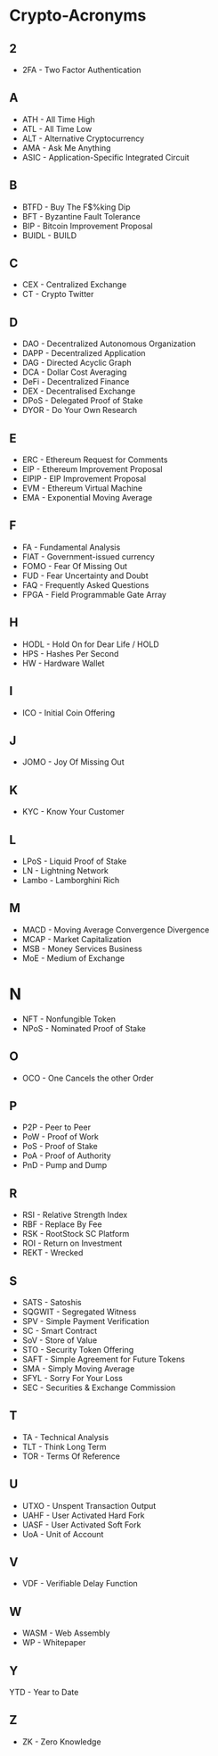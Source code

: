 # Crypto-Acronyms

## 2
+ 2FA - Two Factor Authentication

## A
+ ATH - All Time High
+ ATL - All Time Low
+ ALT - Alternative Cryptocurrency
+ AMA - Ask Me Anything
+ ASIC - Application-Specific Integrated Circuit

## B
+ BTFD - Buy The F$%king Dip
+ BFT - Byzantine Fault Tolerance
+ BIP - Bitcoin Improvement Proposal
+ BUIDL - BUILD

## C
+ CEX - Centralized Exchange
+ CT - Crypto Twitter

## D
+ DAO  - Decentralized Autonomous Organization
+ DAPP - Decentralized Application
+ DAG - Directed Acyclic Graph
+ DCA - Dollar Cost Averaging
+ DeFi - Decentralized Finance
+ DEX  - Decentralised Exchange
+ DPoS - Delegated Proof of Stake
+ DYOR - Do Your Own Research

## E
+ ERC - Ethereum Request for Comments
+ EIP - Ethereum Improvement Proposal
+ EIPIP - EIP Improvement Proposal
+ EVM - Ethereum Virtual Machine
+ EMA - Exponential Moving Average

## F
+ FA   - Fundamental Analysis
+ FIAT - Government-issued currency
+ FOMO - Fear Of Missing Out
+ FUD  - Fear Uncertainty and Doubt
+ FAQ  - Frequently Asked Questions
+ FPGA - Field Programmable Gate Array

## H
+ HODL - Hold On for Dear Life / HOLD
+ HPS - Hashes Per Second
+ HW - Hardware Wallet

## I
+ ICO  - Initial Coin Offering

## J
+ JOMO - Joy Of Missing Out

## K
+ KYC - Know Your Customer

## L
+ LPoS - Liquid Proof of Stake
+ LN - Lightning Network
+ Lambo - Lamborghini Rich

## M
+ MACD - Moving Average Convergence Divergence
+ MCAP - Market Capitalization
+ MSB  - Money Services Business
+ MoE - Medium of Exchange

# N
+ NFT - Nonfungible Token
+ NPoS - Nominated Proof of Stake

## O
+ OCO - One Cancels the other Order

## P
+ P2P - Peer to Peer
+ PoW - Proof of Work
+ PoS - Proof of Stake
+ PoA - Proof of Authority
+ PnD - Pump and Dump

## R
+ RSI - Relative Strength Index
+ RBF - Replace By Fee
+ RSK - RootStock SC Platform
+ ROI - Return on Investment
+ REKT - Wrecked
    
## S
+ SATS - Satoshis
+ SQGWIT - Segregated Witness
+ SPV - Simple Payment Verification
+ SC - Smart Contract
+ SoV - Store of Value
+ STO - Security Token Offering
+ SAFT - Simple Agreement for Future Tokens
+ SMA - Simply Moving Average
+ SFYL - Sorry For Your Loss
+ SEC - Securities & Exchange Commission

## T 
+ TA - Technical Analysis
+ TLT - Think Long Term
+ TOR - Terms Of Reference

## U
+ UTXO - Unspent Transaction Output
+ UAHF - User Activated Hard Fork
+ UASF - User Activated Soft Fork
+ UoA - Unit of Account

## V
+ VDF - Verifiable Delay Function

## W
+ WASM - Web Assembly
+ WP - Whitepaper

## Y
YTD - Year to Date

## Z
+ ZK - Zero Knowledge
